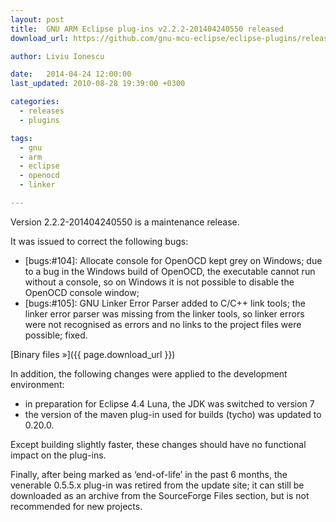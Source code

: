 ```yaml
---
layout: post
title:  GNU ARM Eclipse plug-ins v2.2.2-201404240550 released
download_url: https://github.com/gnu-mcu-eclipse/eclipse-plugins/releases/tag/v2.2.2-201404240550

author: Liviu Ionescu

date:   2014-04-24 12:00:00
last_updated: 2010-08-28 19:39:00 +0300

categories:
  - releases
  - plugins

tags:
  - gnu
  - arm
  - eclipse
  - openocd
  - linker

---
```


Version 2.2.2-201404240550 is a maintenance release.

It was issued to correct the following bugs:

- [bugs:#104]: Allocate console for OpenOCD kept grey on Windows; due to a bug in the Windows build of OpenOCD, the executable cannot run without a console, so on Windows it is not possible to  disable the OpenOCD console window;
- [bugs:#105]: GNU Linker Error Parser added to C/C++ link tools; the linker error parser was missing from the linker tools, so linker errors were not recognised as errors and no links to the project files were possible; fixed.

[Binary files »]({{ page.download_url }})

In addition, the following changes were applied to the development environment:

- in preparation for Eclipse 4.4 Luna, the JDK was switched to version 7
- the version of the maven plug-in used for builds (tycho) was updated to 0.20.0.

Except building slightly faster, these changes should have no functional impact on the plug-ins.

Finally, after being marked as ‘end-of-life’ in the past 6 months, the venerable 0.5.5.x plug-in was retired from the update site; it can still be downloaded as an archive from the SourceForge Files section, but is not recommended for new projects.

